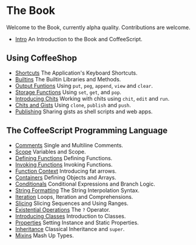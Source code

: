 # The Book

Welcome to the Book, currently alpha quality. Contributions are welcome.

- [Intro](/docs/book/intro.md) An Introduction to the Book and CoffeeScript.

## Using CoffeeShop

- [Shortcuts](/docs/book/shortcuts.md) The Application's Keyboard Shortcuts.
- [Builtins](/docs/book/builtins.md) The Builtin Libraries and Methods.
- [Output Funtions](/docs/book/cosh_output.md) Using `put`, `peg`, `append`, `view` and `clear`.
- [Storage Functions](/docs/book/cosh_storage.md) Using `set`, `get`, and `pop`.
- [Introducing Chits](/docs/book/cosh_chits.md) Working with chits using `chit`, `edit` and `run`.
- [Chits and Gists](/docs/book/cosh_gists.md) Using `clone`, `publish` and `push`.
- [Publishing](/docs/book/cosh_publishing.md) Sharing gists as shell scripts and web apps.

## The CoffeeScript Programming Language

- [Comments](/docs/book/comments.md) Single and Multiline Comments.
- [Scope](/docs/book/scope.md) Variables and Scope.
- [Defining Functions](/docs/book/defining_functions.md) Defining Functions.
- [Invoking Functions](/docs/book/invoking_functions.md) Invoking Functions.
- [Function Context](/docs/book/function_context.md) Introducing fat arrows.
- [Containers](/docs/book/containers.md) Defining Objects and Arrays.
- [Conditionals](/docs/book/conditionals.md) Conditional Expressions and Branch Logic.
- [String Formatting](/docs/book/string_formatting.md) The String Interpolation Syntax.
- [Iteration](/docs/book/iteration.md) Loops, Iteration and Comprehensions.
- [Slicing](/docs/book/slicing.md) Slicing Sequences and Using Ranges.
- [Existential Operations](/docs/book/existential.md) The `?` Operator.
- [Introducing Classes](/docs/book/class_intro.md) Introduction to Classes.
- [Properties](/docs/book/properties.md) Setting Instance and Static Properties.
- [Inheritance](/docs/book/inheritance.md) Classical Inheritance and `super`.
- [Mixins](/docs/book/mixins.md) Mash Up Types.
